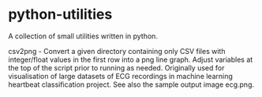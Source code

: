 # python-utilities
A collection of small utilities written in python.

csv2png - Convert a given directory containing only CSV files with integer/float values in the first row into a png line graph. Adjust variables at the top of the script prior to running as needed. Originally used for visualisation of large datasets of ECG recordings in machine learning heartbeat classification project. See also the sample output image ecg.png.
